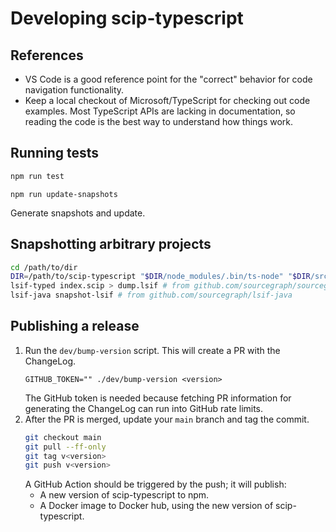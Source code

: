 # Developing scip-typescript

## References

- VS Code is a good reference point for the "correct" behavior
  for code navigation functionality.
- Keep a local checkout of Microsoft/TypeScript for checking out code examples.
  Most TypeScript APIs are lacking in documentation,
  so reading the code is the best way to understand how things work.

## Running tests

```sh
npm run test
```

```
npm run update-snapshots
```

Generate snapshots and update.

## Snapshotting arbitrary projects

```sh
cd /path/to/dir
DIR=/path/to/scip-typescript "$DIR/node_modules/.bin/ts-node" "$DIR/src/main.ts" index # add --yarn-workspaces if applicable
lsif-typed index.scip > dump.lsif # from github.com/sourcegraph/sourcegraph/lib/codeintel/tools/lsif-typed
lsif-java snapshot-lsif # from github.com/sourcegraph/lsif-java
```

## Publishing a release

1. Run the `dev/bump-version` script. This will create a PR with the ChangeLog.
   ```
   GITHUB_TOKEN="" ./dev/bump-version <version>
   ```
   The GitHub token is needed because fetching PR information for generating
   the ChangeLog can run into GitHub rate limits.
2. After the PR is merged, update your `main` branch and tag the commit.
   ```sh
   git checkout main
   git pull --ff-only
   git tag v<version>
   git push v<version>
   ```
   A GitHub Action should be triggered by the push; it will publish:
   - A new version of scip-typescript to npm.
   - A Docker image to Docker hub, using the new version of scip-typescript.
